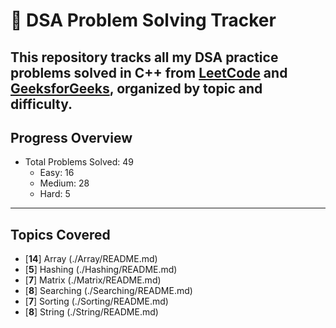 # 📘 DSA Problem Solving Tracker

This repository tracks all my DSA practice problems solved in C++ from [LeetCode](https://leetcode.com/) and [GeeksforGeeks](https://www.geeksforgeeks.org/), organized by topic and difficulty.
---

## Progress Overview

- Total Problems Solved: 49
    - Easy: 16
    - Medium: 28
    - Hard: 5

---

## Topics Covered

- [**14**] Array (./Array/README.md)
- [**5**] Hashing (./Hashing/README.md)
- [**7**] Matrix (./Matrix/README.md)
- [**8**] Searching (./Searching/README.md)
- [**7**] Sorting (./Sorting/README.md)
- [**8**] String (./String/README.md)